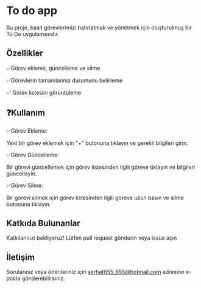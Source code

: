 
# To do app

Bu proje, basit görevlerimizi hatırlatmak ve yönetmek için oluşturulmuş bir To Do uygulamasıdır.


## Özellikler


✅Görev ekleme, güncelleme ve silme

✅Görevlerin tamamlanma durumunu belirleme

✅ Görev listesini görüntüleme




  
## ❓Kullanım

✅Görev Ekleme:

Yeni bir görev eklemek için "+" butonuna tıklayın ve gerekli bilgileri girin.

✅Görev Güncelleme:

Bir görevi güncellemek için görev listesinden ilgili göreve tıklayın ve bilgileri güncelleyin.

✅Görev Silme:

Bir görevi silmek için görev listesinden ilgili göreve uzun basın ve silme butonuna tıklayın.



  
## Katkıda Bulunanlar

Katkılarınızı bekliyoruz! Lütfen pull request gönderin veya issue açın
  
## İletişim
Sorularınız veya önerileriniz için serhat655_655@hotmail.com adresine e-posta gönderebilirsiniz.



  

